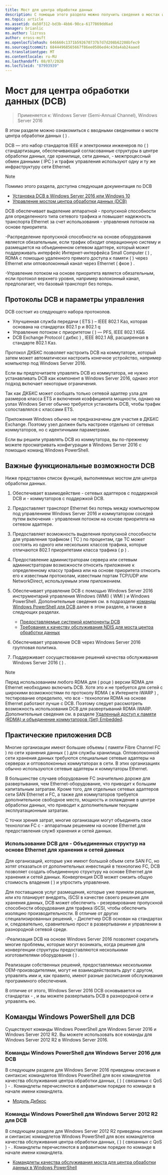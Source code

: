 ```yaml
---
title: Мост для центра обработки данных
description: С помощью этого раздела можно получить сведения о мостах центров обработки данных в Windows Server 2016.
ms.topic: article
ms.assetid: da58f312-bd3b-4bb6-98ca-6177869dd6ad
manager: brianlic
ms.author: lizross
author: eross-msft
ms.openlocfilehash: 646660c1371b592670737b7d7d208b62208bfec9
ms.sourcegitcommit: 68444968565667f86ee0586ed4c43da4ab24aaed
ms.translationtype: MT
ms.contentlocale: ru-RU
ms.lasthandoff: 08/07/2020
ms.locfileid: "87993939"
---
```

# <a name="data-center-bridging-dcb"></a>Мост для центра обработки данных \(DCB\)

>Применяется к: Windows Server (Semi-Annual Channel), Windows Server 2016

В этом разделе можно ознакомиться с вводными сведениями о мосте центра обработки данных \( \) .

DCB — это набор стандартов IEEE и электроники инженеров по \( \) стандартизации, обеспечивающий согласованные структуры в центре обработки данных, где хранилище, сети данных, \- межпроцессный обмен данными \( IPC \) и трафик управления используют одну и ту же инфраструктуру сети Ethernet.

>[!NOTE]
>Помимо этого раздела, доступна следующая документация по DCB
>
>- [Установка DCB в Windows Server 2016 или Windows 10](dcb-install.md)
>- [Управление мостом центра обработки данных (DCB)](dcb-manage.md)

DCB обеспечивает выделение аппаратной \- пропускной способности для определенного типа сетевого трафика и повышает надежность транспорта Ethernet за счет использования \- управления потоком на основе приоритета.

\-Распределение пропускной способности на основе оборудования является обязательным, если трафик обходит операционную систему и размещается на объединенном сетевом адаптере, который может поддерживать интерфейс Интернет-интерфейса Small Computer \( \) , RDMA с помощью удаленного прямого доступа к памяти \( \) через Ethernet или оптоволоконный канал через Ethernet \( фкое \) .

\-Управление потоком на основе приоритета является обязательным, если протокол верхнего уровня, например волоконный канал, предполагает, что базовый транспорт без потерь.

## <a name="dcb-protocols-and-management-options"></a>Протоколы DCB и параметры управления

DCB состоит из следующего набора протоколов.

- Улучшенная служба передачи \( ETS \) – IEEE 802.1 Каз, которая основана на стандартах 802.1 p и 802.1 q
- Управление потоком с приоритетом \( \) — PFS, IEEE 802.1 КББ
- DCB Exchange Protocol \( дкбкс \) , IEEE 802.1 AB, расширенная в стандарте 802.1 Каз.

Протокол ДКБКС позволяет настроить DCB на коммутаторе, который затем может автоматически настроить конечное устройство, например компьютер под Windows Server 2016.

Если вы предпочитаете управлять DCB из коммутатора, не нужно устанавливать DCB как компонент в Windows Server 2016, однако этот подход включает некоторые ограничения.

Так как ДКБКС может сообщать только сетевой адаптер узла для размеров класса ETS и включения коэффициента мощности, однако на узлах Windows Server обычно требуется установить DCB, чтобы трафик сопоставлялся с классами ETS.

Приложения Windows обычно не предназначены для участия в ДКБКС Exchange. Поэтому узел должен быть настроен отдельно от сетевых коммутаторов, но с идентичными параметрами.

Если вы решили управлять DCB из коммутатора, вы по-прежнему можете просматривать конфигурации в Windows Server 2016 с помощью команд Windows PowerShell.

##  <a name="important-dcb-functionality"></a>Важные функциональные возможности DCB

Ниже представлен список функций, выполняемых мостом для центра обработки данных.

1. Обеспечивает взаимодействие \- сетевых адаптеров с поддержкой DCB и \- коммутаторов с поддержкой DCB.

2. Предоставляет транспорт Ethernet без потерь между компьютером под управлением Windows Server 2016 и коммутатором соседей путем включения \- управления потоком на основе приоритета на сетевом адаптере.

3. Предоставляет возможность выделения пропускной способности для управления трафиком \( TC \) по процентам, где TC может состоять из одного или нескольких классов трафика, которые отличаются 802.1 приоритетами класса трафика \( p \) .

4. Предоставление администраторам сервера или сетевым администраторам возможности относить приложение к определенному классу трафика или на основе приоритета относить его к известным протоколам, известным портам TCP/UDP или NetworkDirect, используемым этим приложением.

5. Обеспечивает управление DCB с помощью Windows Server 2016 инструментарий управления Windows (WMI) \( WMI \) и Windows PowerShell. Дополнительные сведения см. в подразделе [команды Windows PowerShell для DCB](#bkmk_wps) далее в этом разделе, а также в следующих разделах.
    - [Предоставляемые системой компоненты DCB](/windows-hardware/drivers/network/system-provided-dcb-components)
    - [Требования к качеству обслуживания NDIS для моста центра обработки данных](/windows-hardware/drivers/network/ndis-qos-requirements-for-data-center-bridging)

6. Обеспечивает управление DCB через Windows Server 2016 групповая политика.

7. Поддерживает сосуществование решений качества обслуживания Windows Server 2016 \( \) .

>[!NOTE]
>Перед использованием любого RDMA для \( роце \) версии RDMA для Ethernet необходимо включить DCB. Хотя это и не требуется для сетей с широкими возможностями по протоколу RDMA \( в Интернете iWARP \) , тестирование определило, что все \- технологии RDMA на основе Ethernet работают лучше с DCB. Поэтому следует рассмотреть возможность использования DCB для развертываний RDMA iWARP. Дополнительные сведения см. в разделе [Удаленный доступ к памяти (RDMA) и объединение коммутаторов (Set) Embedded](../../../virtualization/hyper-v-virtual-switch/RDMA-and-Switch-Embedded-Teaming.md).

##  <a name="practical-applications-of-dcb"></a>Практические приложения DCB

Многие организации имеют большие объемы \( памяти Fibre Channel FC \) по сети хранения данных \( \) для службы хранилища. Оптоволоконной сети хранения данных требуются специальные сетевые адаптеры на серверах и оптоволоконных коммутаторах в сети. В этих организациях обычно используются сетевые адаптеры и коммутаторы Ethernet.

В большинстве случаев оборудование FC значительно дороже для развертывания, чем Ethernet-оборудование, что приводит к большим капитальным затратам. Кроме того, для отдельных сетевых адаптеров сети SAN Ethernet и FC, а также для коммутаторов требуется дополнительное свободное место, мощность и охлаждение в центре обработки данных, что приводит к дополнительным текущим эксплуатационным затратам.

С точки зрения затрат, многие организации могут объединять свои технологии FC с \- аппаратным решением на основе Ethernet для предоставления служб хранения и сетей данных.

### <a name="using-dcb-for-an-ethernet-based-converged-fabric-for-storage-and-data-networking"></a>Использование DCB для \- Объединенных структур на основе Ethernet для хранения и сетей данных

Для организаций, которые уже имеют большой объем сети SAN FC, но хотят отказаться от дополнительных инвестиций в технологию FC, DCB позволяет создать объединенную структуру на основе Ethernet для хранения и сетей данных. Конвергенция DCB может снизить общую стоимость владения \( \) и упростить управление.

Для поставщиков услуг размещения, которые уже приняли решение, или кто планирует внедрять, iSCSI в качестве своего решения для хранения данных, DCB может обеспечить \- резервирование пропускной способности оборудования для трафика iSCSI, чтобы обеспечить изоляцию производительности. В отличие от других специализированных решений, \- Диспетчер DCB основан на стандартах и, следовательно, сравнительно прост в развертывании и управлении в разнородной сетевой среде.

\-Реализация DCB на основе Windows Server 2016 позволяет сократить многие проблемы, которые могут возникать, когда решения для конвергенции структуры предоставляются несколькими изготовителями оборудования \( \) .

Реализации собственных решений, предоставляемых несколькими OEM-производителями, могут не взаимодействовать друг с другом, управлять ими и, как правило, имеют разные расписания обслуживания программного обеспечения.

В отличие от этого, Windows Server 2016 DCB основывается на стандартах \- , и вы можете развертывать DCB в разнородной сети и управлять ею.

## <a name="windows-powershell-commands-for-dcb"></a><a name="bkmk_wps"></a>Команды Windows PowerShell для DCB

Существуют команды Windows PowerShell для Windows Server 2016 и Windows Server 2012 R2. Вы можете использовать все команды для Windows Server 2012 R2 в Windows Server 2016.

### <a name="windows-server-2016-windows-powershell-commands-for-dcb"></a>Команды Windows PowerShell для Windows Server 2016 для DCB

В следующем разделе для Windows Server 2016 приведены описания и синтаксис командлетов Windows PowerShell для всех командлетов качества обслуживания центра обработки данных, \( \) \( связанных с QoS \) \- . Командлеты перечисляются в алфавитном порядке по команде в начале имени командлета.

- [Модуль Дкбкос](/powershell/module/dcbqos/?view=win10-ps)

### <a name="windows-server-2012-r2-windows-powershell-commands-for-dcb"></a>Команды Windows PowerShell для Windows Server 2012 R2 для DCB

В следующем разделе для Windows Server 2012 R2 приведены описания и синтаксис командлетов Windows PowerShell для всех командлетов качества обслуживания центра обработки данных, \( \) \( связанных с QoS \) \- . Командлеты перечисляются в алфавитном порядке по команде в начале имени командлета.

- [Командлеты качества обслуживания моста для центра обработки данных в Windows PowerShell](/powershell/module/dcbqos/?view=win10-ps&viewFallbackFrom=winserverr2-ps)